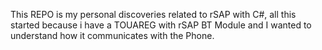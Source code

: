 This REPO is my personal discoveries related to rSAP with C#, all this started because i have a TOUAREG with rSAP BT Module and I wanted to understand how it communicates with the Phone.
